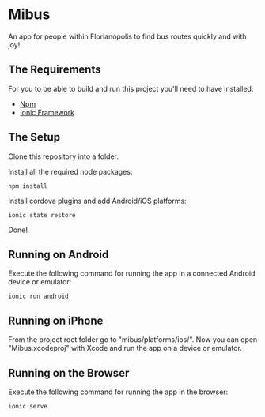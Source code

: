 Mibus
=====================

An app for people within Florianópolis to find bus routes quickly and with joy!

## The Requirements

For you to be able to build and run this project you'll need to have installed:

-   [Npm](http://www.npmjs.com/)
-   [Ionic Framework](http://ionicframework.com/)

## The Setup

Clone this repository into a folder.

Install all the required node packages: 
```
npm install
```
Install cordova plugins and add Android/iOS platforms:
```
ionic state restore
```
Done!

## Running on Android

Execute the following command for running the app in a connected Android device or emulator:
```
ionic run android
```

## Running on iPhone

From the project root folder go to "mibus/platforms/ios/". Now you can open "Mibus.xcodeproj" with Xcode and run the app on a device or emulator.


## Running on the Browser

Execute the following command for running the app in the browser:
```
ionic serve
```

